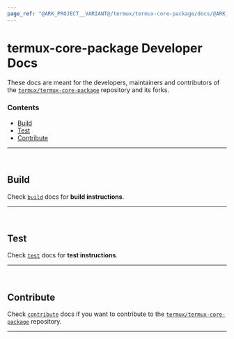 ```yaml
---
page_ref: "@ARK_PROJECT__VARIANT@/termux/termux-core-package/docs/@ARK_DOC__VERSION@/developer/index.md"
---
```


# termux-core-package Developer Docs

<!-- @ARK_DOCS__HEADER_PLACEHOLDER@ -->

These docs are meant for the developers, maintainers and contributors of the [`termux/termux-core-package`](https://github.com/termux/termux-core-package) repository and its forks.

### Contents

- [Build](#build)
- [Test](#test)
- [Contribute](#contribute)

---

&nbsp;





## Build

Check [`build`](build/index.md) docs for **build instructions**.

---

&nbsp;





## Test

Check [`test`](test/index.md) docs for **test instructions**.

---

&nbsp;





## Contribute

Check [`contribute`](contribute/index.md) docs if you want to contribute to the [`termux/termux-core-package`](https://github.com/termux/termux-core-package) repository.

---

&nbsp;

